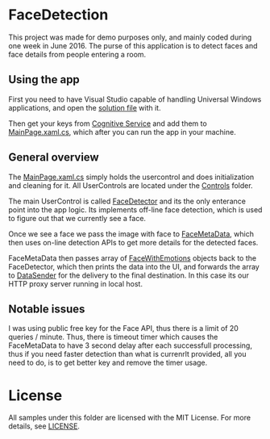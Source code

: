 # FaceDetection

This project was made for demo purposes only, and mainly coded during one week in June 2016. The purse of this application is to detect faces and face details from people entering a room.


## Using the app

First you need to have Visual Studio capable of handling Universal Windows applications, and open the [solution file](https://github.com/DrJukka/cognitive-services/blob/master/FaceDetection/FaceDetection.sln) with it.

Then get your keys from [Cognitive Service](https://www.microsoft.com/cognitive-services/en-us/sign-up) and add them to [MainPage.xaml.cs](https://github.com/DrJukka/cognitive-services/blob/master/FaceDetection/FaceDetection/MainPage.xaml.cs), which after you can run the app in your machine.

## General overview

The [MainPage.xaml.cs](https://github.com/DrJukka/cognitive-services/blob/master/FaceDetection/FaceDetection/MainPage.xaml.cs) simply holds the usercontrol and does initialization and cleaning for it. All UserControls are located under the [Controls](https://github.com/DrJukka/cognitive-services/tree/master/FaceDetection/FaceDetection/Controls) folder.

The main UserControl is called  [FaceDetector](https://github.com/DrJukka/cognitive-services/blob/master/FaceDetection/FaceDetection/Controls/FaceDetector.xaml.cs) and its the only enterance point into the app logic. Its implements off-line face detection, which is used to figure out that we currently see a face.

Once we see a face we pass the image with face to [FaceMetaData](https://github.com/DrJukka/cognitive-services/blob/master/FaceDetection/FaceDetection/Controls/FaceMetaData.cs), which then uses on-line detection APIs to get more details for the detected faces.

FaceMetaData then passes array of [FaceWithEmotions](https://github.com/DrJukka/cognitive-services/blob/master/FaceDetection/FaceDetection/Controls/FaceWithEmotions.cs) objects back to the FaceDetector, which then prints the data into the UI, and forwards the array to [DataSender](https://github.com/DrJukka/cognitive-services/blob/master/FaceDetection/FaceDetection/Controls/DataSender.cs) for the delivery to the final destination. In this case its our HTTP proxy server running in local host.

## Notable issues

I was using public free key for the Face API, thus there is a limit of 20 queries / minute. Thus, there is timeout timer which causes the FaceMetaData to have 3 second delay after each successfull processing, thus if you need faster detection than what is currenrlt provided, all you need to do, is to get better key and remove the timer usage.

License
=======

All samples under this folder are licensed with the MIT License. For more details, see
[LICENSE](<../LICENSE.md>).
